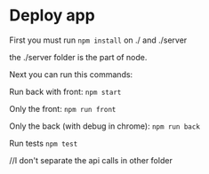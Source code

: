 # Deploy app

First you must run `npm install` on ./ and ./server

the ./server folder is the part of node.

Next you can run this commands:

Run back with front: `npm start`

Only the front: `npm run front`

Only the back (with debug in chrome): `npm run back`

Run tests `npm test`


//I don't separate the api calls in other folder

